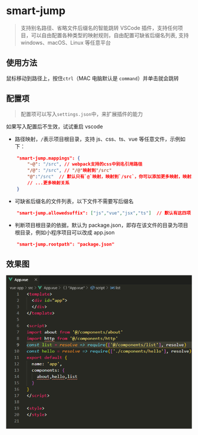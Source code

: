 # smart-jump

> 支持别名路径、省略文件后缀名的智能跳转 VSCode 插件，支持任何项目，可以自由配置各种类型的映射规则，自由配置可缺省后缀名列表, 支持 windows、macOS、Linux 等任意平台

## 使用方法

鼠标移动到路径上，按住`ctrl`（MAC 电脑默认是 `command`）并单击就会跳转

## 配置项

> 配置项可以写入`settings.json`中，来扩展插件的能力

如果写入配置后不生效，试试重启 vscode

- 路径映射，`/`表示项目根目录，支持 js、css、ts、vue 等任意文件，示例如下：

```json
    "smart-jump.mappings": {
        "~@": "/src", // webpack支持的css中别名引用路径
        "/@": "/src", // "/@"映射到"/src"
        "@":"/src"  // 默认只有`@`映射，映射到`/src`，你可以添加更多映射，映射路径必须以`/`开头
        // ...更多映射关系
    }
```

- 可缺省后缀名的文件列表，以下文件不需要写后缀名

```json
    "smart-jump.allowedsuffix": ["js","vue","jsx","ts"]  // 默认有这四项
```

- 判断项目根目录的依据，默认为 package.json，即存在该文件的目录为项目根目录，例如小程序项目可以改成 app.json

```json
    "smart-jump.rootpath": "package.json"
```

## 效果图

![效果图](./images/demo.gif)
